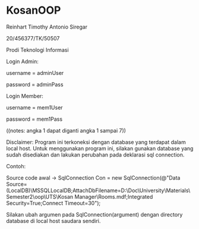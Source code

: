 # KosanOOP
Reinhart Timothy Antonio Siregar

20/456377/TK/50507

Prodi Teknologi Informasi

Login Admin:

username = adminUser

password = adminPass

Login Member:

username = mem1User

password = mem1Pass

((notes: angka 1 dapat diganti angka 1 sampai 7))

Disclaimer: Program ini terkoneksi dengan database yang terdapat dalam local host. Untuk menggunakan program ini, silakan gunakan database yang sudah disediakan 
dan lakukan perubahan pada deklarasi sql connection.

Contoh:

Source code awal -> SqlConnection Con = new SqlConnection(@"Data Source=(LocalDB)\MSSQLLocalDB;AttachDbFilename=D:\Doc\University\Materials\Semester2\oop\UTS\Kosan Manager\Rooms.mdf;Integrated Security=True;Connect Timeout=30");

Silakan ubah argumen pada SqlConnection(argument) dengan directory database di local host saudara sendiri.
        
